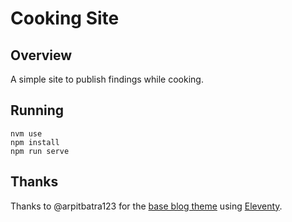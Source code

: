 # Cooking Site


## Overview

A simple site to publish findings while cooking.


## Running

```
nvm use
npm install
npm run serve
```


## Thanks

Thanks to @arpitbatra123 for the [base blog theme](https://github.com/arpitbatra123/eleventy-blog-mnml) using [Eleventy](https://www.11ty.dev/).
